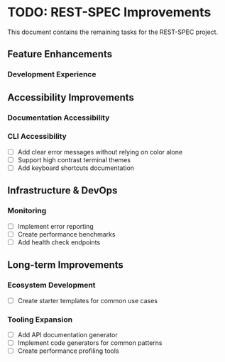 # TODO: REST-SPEC Improvements

This document contains the remaining tasks for the REST-SPEC project.

## Feature Enhancements

### Development Experience

## Accessibility Improvements

### Documentation Accessibility


### CLI Accessibility

- [ ] Add clear error messages without relying on color alone
- [ ] Support high contrast terminal themes
- [ ] Add keyboard shortcuts documentation

## Infrastructure & DevOps

### Monitoring

- [ ] Implement error reporting
- [ ] Create performance benchmarks
- [ ] Add health check endpoints

## Long-term Improvements

### Ecosystem Development

- [ ] Create starter templates for common use cases

### Tooling Expansion

- [ ] Add API documentation generator
- [ ] Implement code generators for common patterns
- [ ] Create performance profiling tools
